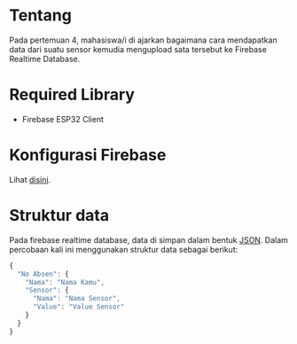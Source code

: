 # Tentang
Pada pertemuan 4, mahasiswa/i di ajarkan bagaimana cara mendapatkan data dari suatu sensor kemudia mengupload sata tersebut ke Firebase Realtime Database.

# Required Library
- Firebase ESP32 Client

# Konfigurasi Firebase
Lihat [disini](../Pertemuan_2/README.MD).

# Struktur data
Pada firebase realtime database, data di simpan dalam bentuk [JSON](https://www.json.org/json-en.html). Dalam percobaan kali ini menggunakan struktur data sebagai berikut:
```javascript
{
  "No Absen": {
    "Nama": "Nama Kamu",
    "Sensor": {
      "Nama": "Nama Sensor",
      "Value": "Value Sensor"
    }
  }
}
```